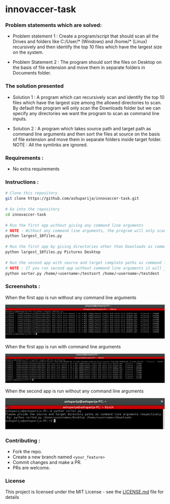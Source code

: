 # innovaccer-task

### Problem statements which are solved:

+ Problem statement 1 : Create a program/script that should scan all the Drives and folders like C:/User/* (Windows) 
and /home/* (Linux) recursively and then identify the top 10 files which have the largest size on the system.

+ Problem Statement 2 : The program should sort the files on Desktop on the basis of file extension and move them in 
separate folders in Documents folder.  

### The solution presented

+ Solution 1 : A program which can recursively scan and identify the top 10 files which have the largest size among
the allowed directories to scan. By default the program will only scan the Downloads folder but we can specify any directories
we want the program to scan as command line inputs.

+ Solution 2 : A program which takes source path and target path as command line arguments and then sort the files 
at source on the basis of file extension and move them in separate folders inside target folder. 
NOTE : All the symlinks are ignored.

### Requirements :
+ No extra requirements

### Instructions :

```bash
# Clone this repository
git clone https://github.com/ashuparija/innovaccer-task.git

# Go into the repository
cd innovaccer-task

# Run the first app without giving any command line arguments
# NOTE : Without any command line arguments, the program will only scan the default Downloads directory
python largest_10files.py

# Run the first app by giving directories other than Downloads as command line arguments
python largest_10files.py Pictures Desktop

# Run the second app with source and target complete paths as command line arguments
# NOTE : If you run second app without command line arguments it will just exit with exit code 1
python sorter.py /home/<username>/testsort /home/<username>/testdest
```
### Screenshots :

When the first app is run without any command line arguments

![Run App 1 without command line inputs](img/largest_10files_without.png)

When the first app is run with command line arguments

![Run App 1 with command line inputs](img/largest_10files_with.png)

When the second app is run without any command line arguments

![Run App 2 without command line inputs](img/sorted.png)

### Contributing :
+ Fork the repo.
+ Create a new branch named `<your_feature>`
+ Commit changes and make a PR.
+ PRs are welcome.

### License

This project is licensed under the MIT License - see the [LICENSE.md](LICENSE.md) file for details
